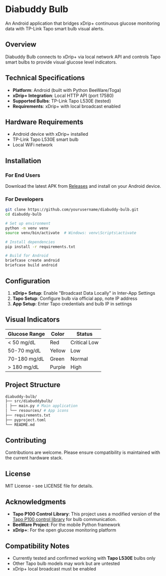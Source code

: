 # Diabuddy Bulb

An Android application that bridges xDrip+ continuous glucose monitoring data with TP-Link Tapo smart bulb visual alerts.

## Overview

Diabuddy Bulb connects to xDrip+ via local network API and controls Tapo smart bulbs to provide visual glucose level indicators. 

## Technical Specifications

- **Platform**: Android (built with Python BeeWare/Toga)
- **xDrip+ Integration**: Local HTTP API (port 17580)
- **Supported Bulbs**: TP-Link Tapo L530E (tested)
- **Requirements**: xDrip+ with local broadcast enabled

## Hardware Requirements

- Android device with xDrip+ installed
- TP-Link Tapo L530E smart bulb
- Local WiFi network

## Installation

### For End Users
Download the latest APK from [Releases](../../releases) and install on your Android device.

### For Developers
```bash
git clone https://github.com/yourusername/diabuddy-bulb.git
cd diabuddy-bulb

# Set up environment
python -m venv venv
source venv/bin/activate  # Windows: venv\Scripts\activate

# Install dependencies
pip install -r requirements.txt

# Build for Android
briefcase create android
briefcase build android
```

## Configuration

1. **xDrip+ Setup**: Enable "Broadcast Data Locally" in Inter-App Settings
2. **Tapo Setup**: Configure bulb via official app, note IP address
3. **App Setup**: Enter Tapo credentials and bulb IP in settings

## Visual Indicators

| Glucose Range | Color | Status |
|---------------|-------|--------|
| < 50 mg/dL | Red | Critical Low |
| 50-70 mg/dL | Yellow | Low |
| 70-180 mg/dL | Green | Normal |
| > 180 mg/dL | Purple | High |

## Project Structure
```bash
diabuddy-bulb/
├── src/diabuddybulb/
│ ├── main.py # Main application
│ └── resources/ # App icons
├── requirements.txt
├── pyproject.toml
└── README.md
```

## Contributing

Contributions are welcome. Please ensure compatibility is maintained with the current hardware stack.

## License

MIT License - see LICENSE file for details.

## Acknowledgments

- **Tapo P100 Control Library**: This project uses a modified version of the [Tapo P100 control library](https://github.com/fishbigger/TapoP100) for bulb communication.
- **BeeWare Project**: For the mobile Python framework
- **xDrip+**: For the open glucose monitoring platform

## Compatibility Notes

- Currently tested and confirmed working with **Tapo L530E** bulbs only
- Other Tapo bulb models may work but are untested
- xDrip+ local broadcast must be enabled
